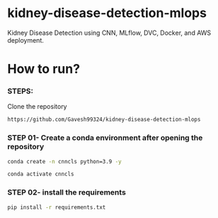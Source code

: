 # kidney-disease-detection-mlops

Kidney Disease Detection using CNN, MLflow, DVC, Docker, and AWS deployment.

# How to run?

### STEPS:

Clone the repository

```bash
https://github.com/Gavesh99324/kidney-disease-detection-mlops
```

### STEP 01- Create a conda environment after opening the repository

```bash
conda create -n cnncls python=3.9 -y
```

```bash
conda activate cnncls
```

### STEP 02- install the requirements

```bash
pip install -r requirements.txt
```
